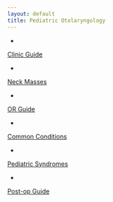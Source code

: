 ```yaml
---
layout: default
title: Pediatric Otolaryngology
---
```

-
[Clinic Guide](clinic-guide.html)

-
[Neck Masses](neck-masses.html)

-
[OR Guide](or-guide.html)

-
[Common Conditions](common-conditions.html)

-
[Pediatric Syndromes](pediatric-syndromes.html)

-
[Post-op Guide](peds-postop.html)



